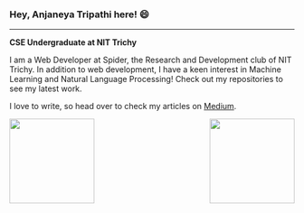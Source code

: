 ### Hey, Anjaneya Tripathi here! 😄 
***
**CSE Undergraduate at NIT Trichy**

I am a Web Developer at Spider, the Research and Development club of NIT Trichy. In addition to web development, I have a keen interest in Machine Learning and Natural Language Processing! Check out my repositories to see my latest work.

I love to write, so head over to check my articles on [Medium](https://medium.com/@anjaneyatripathi).

<img src="https://github-readme-stats.vercel.app/api?username=AnjaneyaTripathi&&show_icons=true&title_color=54d1ff&icon_color=ff860d&text_color=F5F5F5&bg_color=1b1b1b" align="left" height=150em> <img src="https://github-readme-stats.vercel.app/api/top-langs/?username=AnjaneyaTripathi&layout=compact" align="right" height=150em>


